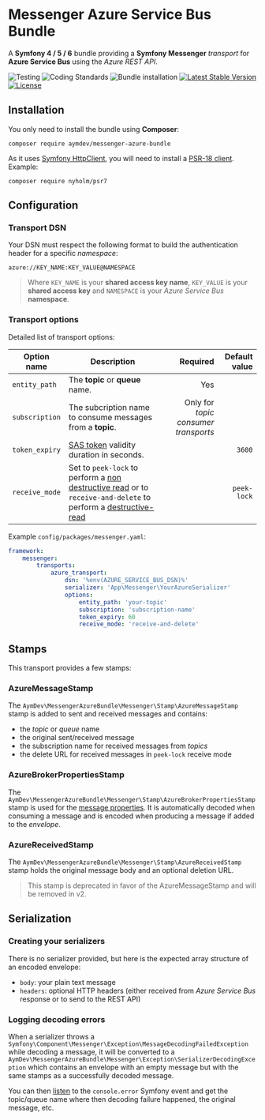 # Messenger Azure Service Bus Bundle
A **Symfony 4 / 5 / 6** bundle providing a **Symfony Messenger** *transport* for **Azure Service Bus** using the *Azure REST API*.

![Testing](https://github.com/AymDev/MessengerAzureBundle/workflows/Testing/badge.svg)
![Coding Standards](https://github.com/AymDev/MessengerAzureBundle/workflows/Coding%20Standards/badge.svg)
![Bundle installation](https://github.com/AymDev/MessengerAzureBundle/workflows/Bundle%20installation/badge.svg)
[![Latest Stable Version](https://poser.pugx.org/aymdev/messenger-azure-bundle/v)](//packagist.org/packages/aymdev/messenger-azure-bundle)
[![License](https://poser.pugx.org/aymdev/messenger-azure-bundle/license)](//packagist.org/packages/aymdev/messenger-azure-bundle)

## Installation

You only need to install the bundle using **Composer**:
```shell
composer require aymdev/messenger-azure-bundle
```
As it uses [Symfony HttpClient](https://symfony.com/doc/current/http_client.html),
you will need to install a [PSR-18 client](https://symfony.com/doc/current/http_client.html#psr-18-and-psr-17).
Example:
```shell
composer require nyholm/psr7
```

## Configuration

### Transport DSN

Your DSN must respect the following format to build the authentication header for a specific *namespace*:
```
azure://KEY_NAME:KEY_VALUE@NAMESPACE
```
>Where `KEY_NAME` is your **shared access key name**, `KEY_VALUE` is your **shared access key** and `NAMESPACE` is your
>*Azure Service Bus* **namespace**.

### Transport options

Detailed list of transport options:

| Option name | Description | Required | Default value |  
| ------------- | ------------- | ----: | ----: |
| `entity_path`  | The **topic** or **queue** name.  | Yes | |
| `subscription`  | The subcription name to consume messages from a **topic**.  | Only for *topic consumer transports* | |
| `token_expiry`  | [SAS token](https://docs.microsoft.com/en-us/azure/service-bus-messaging/service-bus-sas#generate-a-shared-access-signature-token) validity duration in seconds.  | | `3600` |
| `receive_mode`  | Set to `peek-lock` to perform a [non destructive read](https://docs.microsoft.com/en-us/rest/api/servicebus/peek-lock-message-non-destructive-read) or to `receive-and-delete` to perform a [destructive-read](https://docs.microsoft.com/en-us/rest/api/servicebus/receive-and-delete-message-destructive-read)  | | `peek-lock` |

Example `config/packages/messenger.yaml`:
```yaml
framework:
    messenger:
        transports:
            azure_transport:
                dsn: '%env(AZURE_SERVICE_BUS_DSN)%'
                serializer: 'App\Messenger\YourAzureSerializer'
                options:
                    entity_path: 'your-topic'
                    subscription: 'subscription-name'
                    token_expiry: 60
                    receive_mode: 'receive-and-delete'
```

## Stamps

This transport provides a few stamps:

### AzureMessageStamp

The `AymDev\MessengerAzureBundle\Messenger\Stamp\AzureMessageStamp` stamp is added to sent and received messages and
contains:

 - the *topic* or *queue* name
 - the original sent/received message
 - the subscription name for received messages from *topics*
 - the delete URL for received messages in `peek-lock` receive mode 

### AzureBrokerPropertiesStamp

The `AymDev\MessengerAzureBundle\Messenger\Stamp\AzureBrokerPropertiesStamp` stamp is used for the [message properties](https://docs.microsoft.com/en-us/rest/api/servicebus/message-headers-and-properties).
It is automatically decoded when consuming a message and is encoded when producing a message if added to the *envelope*.

### AzureReceivedStamp

The `AymDev\MessengerAzureBundle\Messenger\Stamp\AzureReceivedStamp` stamp holds the original message body and an optional deletion URL.
>This stamp is deprecated in favor of the AzureMessageStamp and will be removed in v2.

## Serialization

### Creating your serializers
There is no serializer provided, but here is the expected array structure of an encoded envelope:

 - `body`: your plain text message
 - `headers`: optional HTTP headers (either received from *Azure Service Bus* response or to send to the REST API)

### Logging decoding errors
When a serializer throws a `Symfony\Component\Messenger\Exception\MessageDecodingFailedException` while decoding a message,
it will be converted to a `AymDev\MessengerAzureBundle\Messenger\Exception\SerializerDecodingException` which contains an
envelope with an empty message but with the same stamps as a successfully decoded message.

You can then [listen](https://symfony.com/doc/current/event_dispatcher.html) to the `console.error` Symfony event and get
the topic/queue name where then decoding failure happened, the original message, etc.